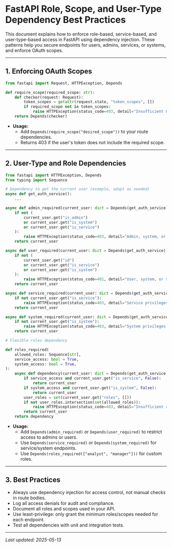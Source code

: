 # FastAPI Role, Scope, and User-Type Dependency Best Practices

This document explains how to enforce role-based, service-based, and user-type-based access in FastAPI using dependency injection. These patterns help you secure endpoints for users, admins, services, or systems, and enforce OAuth scopes.

---

## 1. Enforcing OAuth Scopes

```python
from fastapi import Request, HTTPException, Depends

def require_scope(required_scope: str):
    def checker(request: Request):
        token_scopes = getattr(request.state, "token_scopes", [])
        if required_scope not in token_scopes:
            raise HTTPException(status_code=403, detail="Insufficient OAuth scope")
    return Depends(checker)
```

- **Usage:**
  - Add `Depends(require_scope("desired_scope"))` to your route dependencies.
  - Returns 403 if the user's token does not include the required scope.

---

## 2. User-Type and Role Dependencies

```python
from fastapi import HTTPException, Depends
from typing import Sequence

# Dependency to get the current user (example, adapt as needed)
async def get_auth_service():
    ...

async def admin_required(current_user: dict = Depends(get_auth_service)):
    if not (
        current_user.get("is_admin")
        or current_user.get("is_system")
        or current_user.get("is_service")
    ):
        raise HTTPException(status_code=403, detail="Admin, system, or service privileges required.")
    return current_user

async def user_required(current_user: dict = Depends(get_auth_service)):
    if not (
        current_user.get("id")
        or current_user.get("is_service")
        or current_user.get("is_system")
    ):
        raise HTTPException(status_code=401, detail="User, system, or service authentication required.")
    return current_user

async def service_required(current_user: dict = Depends(get_auth_service)):
    if not current_user.get("is_service"):
        raise HTTPException(status_code=403, detail="Service privileges required.")
    return current_user

async def system_required(current_user: dict = Depends(get_auth_service)):
    if not current_user.get("is_system"):
        raise HTTPException(status_code=403, detail="System privileges required.")
    return current_user

# Flexible roles dependency

def roles_required(
    allowed_roles: Sequence[str],
    service_access: bool = True,
    system_access: bool = True,
):
    async def dependency(current_user: dict = Depends(get_auth_service)):
        if service_access and current_user.get("is_service", False):
            return current_user
        if system_access and current_user.get("is_system", False):
            return current_user
        user_roles = set(current_user.get("roles", []))
        if not user_roles.intersection(set(allowed_roles)):
            raise HTTPException(status_code=403, detail="Insufficient role privileges.")
        return current_user
    return dependency
```

- **Usage:**
  - Add `Depends(admin_required)` or `Depends(user_required)` to restrict access to admins or users.
  - Use `Depends(service_required)` or `Depends(system_required)` for service/system endpoints.
  - Use `Depends(roles_required(["analyst", "manager"]))` for custom roles.

---

## 3. Best Practices
- Always use dependency injection for access control, not manual checks in route bodies.
- Log all access denials for audit and compliance.
- Document all roles and scopes used in your API.
- Use least-privilege: only grant the minimum roles/scopes needed for each endpoint.
- Test all dependencies with unit and integration tests.

---

*Last updated: 2025-05-13*
